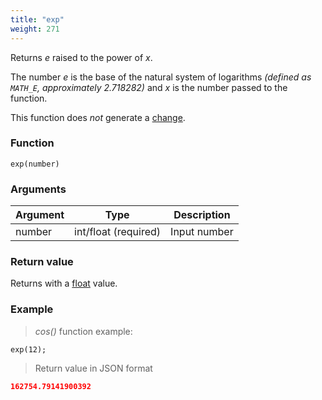 ```yaml
---
title: "exp"
weight: 271
---
```


Returns _e_ raised to the power of _x_.

The number _e_ is the base of the natural system of logarithms _(defined as `MATH_E`, approximately 2.718282)_ and _x_ is the number passed to the function.

This function does *not* generate a [change](../../../overview/changes).

### Function

`exp(number)`

### Arguments

Argument | Type                 | Description
-------- | -------------------- | ------------
number   | int/float (required) | Input number

### Return value

Returns with a [float](../../../data-types/float) value.

### Example

> _cos()_ function example:

```thingsdb,json_response
exp(12);
```

> Return value in JSON format

```json
162754.79141900392
```
